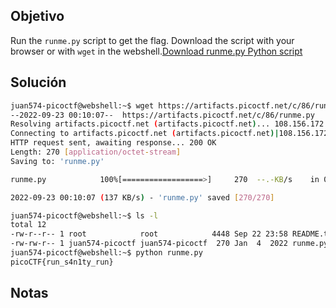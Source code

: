 ## Objetivo
Run the `runme.py` script to get the flag. Download the script with your browser or with `wget` in the webshell.[Download runme.py Python script](https://artifacts.picoctf.net/c/86/runme.py)

## Solución
``` bash
juan574-picoctf@webshell:~$ wget https://artifacts.picoctf.net/c/86/runme.py
--2022-09-23 00:10:07--  https://artifacts.picoctf.net/c/86/runme.py
Resolving artifacts.picoctf.net (artifacts.picoctf.net)... 108.156.172.6, 108.156.172.74, 108.156.172.120, ...
Connecting to artifacts.picoctf.net (artifacts.picoctf.net)|108.156.172.6|:443... connected.
HTTP request sent, awaiting response... 200 OK
Length: 270 [application/octet-stream]
Saving to: 'runme.py'

runme.py            100%[==================>]     270  --.-KB/s    in 0.002s  

2022-09-23 00:10:07 (137 KB/s) - 'runme.py' saved [270/270]

juan574-picoctf@webshell:~$ ls -l
total 12
-rw-r--r-- 1 root            root            4448 Sep 22 23:58 README.txt
-rw-rw-r-- 1 juan574-picoctf juan574-picoctf  270 Jan  4  2022 runme.py
juan574-picoctf@webshell:~$ python runme.py
picoCTF{run_s4n1ty_run}
```

## Notas



